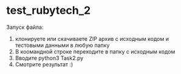 
# test_rubytech_2


Запуск файла:
1. клонируете или скачиваете ZIP архив с исходным кодом и тестовыми данными в любую папку
2. В коомандной строке переходите в папку с исходным кодом
3. Вводите python3 Task2.py
4. Смотрите результат :)
